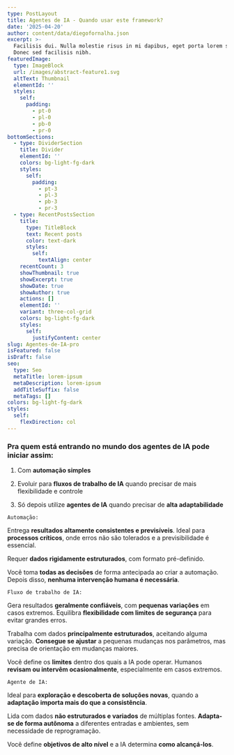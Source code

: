 ```yaml
---
type: PostLayout
title: Agentes de IA - Quando usar este framework?
date: '2025-04-20'
author: content/data/diegofornalha.json
excerpt: >-
  Facilisis dui. Nulla molestie risus in mi dapibus, eget porta lorem semper.
  Donec sed facilisis nibh.
featuredImage:
  type: ImageBlock
  url: /images/abstract-feature1.svg
  altText: Thumbnail
  elementId: ''
  styles:
    self:
      padding:
        - pt-0
        - pl-0
        - pb-0
        - pr-0
bottomSections:
  - type: DividerSection
    title: Divider
    elementId: ''
    colors: bg-light-fg-dark
    styles:
      self:
        padding:
          - pt-3
          - pl-3
          - pb-3
          - pr-3
  - type: RecentPostsSection
    title:
      type: TitleBlock
      text: Recent posts
      color: text-dark
      styles:
        self:
          textAlign: center
    recentCount: 3
    showThumbnail: true
    showExcerpt: true
    showDate: true
    showAuthor: true
    actions: []
    elementId: ''
    variant: three-col-grid
    colors: bg-light-fg-dark
    styles:
      self:
        justifyContent: center
slug: Agentes-de-IA-pro
isFeatured: false
isDraft: false
seo:
  type: Seo
  metaTitle: lorem-ipsum
  metaDescription: lorem-ipsum
  addTitleSuffix: false
  metaTags: []
colors: bg-light-fg-dark
styles:
  self:
    flexDirection: col
---
```

### Pra quem está entrando no mundo dos agentes de IA pode iniciar assim:

1.  Com **automação simples**

2.  Evoluir para **fluxos de trabalho de IA** quando precisar de mais flexibilidade e controle

3.  Só depois utilize **agentes de IA** quando precisar de **alta adaptabilidade**

```
Automação: 
```

Entrega **resultados altamente consistentes e previsíveis**. Ideal para **processos críticos**, onde erros não são tolerados e a previsibilidade é essencial.

Requer **dados rigidamente estruturados**, com formato pré-definido.

Você toma **todas as decisões** de forma antecipada ao criar a automação. Depois disso, **nenhuma intervenção humana é necessária**.

```
Fluxo de trabalho de IA: 
```

Gera resultados **geralmente confiáveis**, com **pequenas variações** em casos extremos. Equilibra **flexibilidade com limites de segurança** para evitar grandes erros.

Trabalha com dados **principalmente estruturados**, aceitando alguma variação. **Consegue se ajustar** a pequenas mudanças nos parâmetros, mas precisa de orientação em mudanças maiores.

Você define os **limites** dentro dos quais a IA pode operar. Humanos **revisam ou intervêm ocasionalmente**, especialmente em casos extremos.

```
Agente de IA: 
```

Ideal para **exploração e descoberta de soluções novas**, quando a **adaptação importa mais do que a consistência**.

Lida com dados **não estruturados e variados** de múltiplas fontes. **Adapta-se de forma autônoma** a diferentes entradas e ambientes, sem necessidade de reprogramação.

Você define **objetivos de alto nível** e a IA determina **como alcançá-los**.
